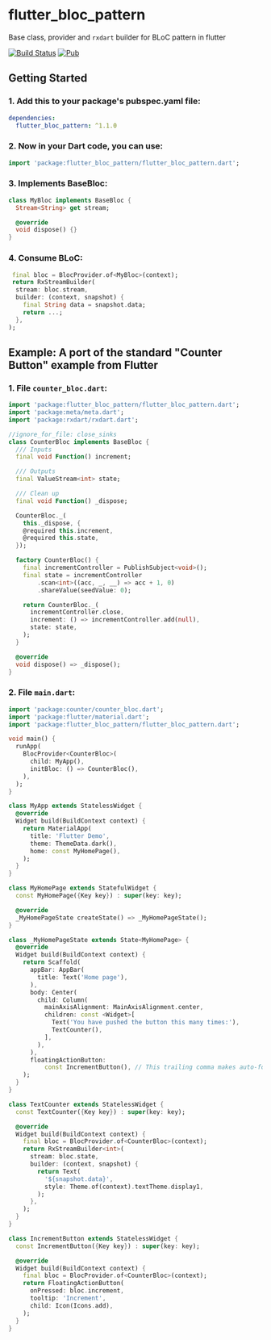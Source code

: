 # flutter_bloc_pattern

Base class, provider and `rxdart` builder for BLoC pattern in flutter


[![Build Status](https://travis-ci.org/hoc081098/distinct_value_connectable_stream.svg?branch=master)](https://travis-ci.org/hoc081098/distinct_value_connectable_stream)
[![Pub](https://img.shields.io/pub/v/flutter_bloc_pattern.svg)](https://pub.dartlang.org/packages/distinct_value_connectable_stream)

## Getting Started

### 1. Add this to your package's pubspec.yaml file:

```yaml
dependencies:
  flutter_bloc_pattern: ^1.1.0
```

### 2. Now in your Dart code, you can use:

```dart
import 'package:flutter_bloc_pattern/flutter_bloc_pattern.dart';
```

### 3. Implements BaseBloc:
```dart
class MyBloc implements BaseBloc {
  Stream<String> get stream;

  @override
  void dispose() {}
}
```

### 4. Consume BLoC:
```dart
 final bloc = BlocProvider.of<MyBloc>(context);
 return RxStreamBuilder(
  stream: bloc.stream,
  builder: (context, snapshot) {
    final String data = snapshot.data;
    return ...;
  },
);
```

## Example: A port of the standard "Counter Button" example from Flutter <br>

### 1. File `counter_bloc.dart`:
```dart
import 'package:flutter_bloc_pattern/flutter_bloc_pattern.dart';
import 'package:meta/meta.dart';
import 'package:rxdart/rxdart.dart';

//ignore_for_file: close_sinks
class CounterBloc implements BaseBloc {
  /// Inputs
  final void Function() increment;

  /// Outputs
  final ValueStream<int> state;

  /// Clean up
  final void Function() _dispose;

  CounterBloc._(
    this._dispose, {
    @required this.increment,
    @required this.state,
  });

  factory CounterBloc() {
    final incrementController = PublishSubject<void>();
    final state = incrementController
        .scan<int>((acc, _, __) => acc + 1, 0)
        .shareValue(seedValue: 0);

    return CounterBloc._(
      incrementController.close,
      increment: () => incrementController.add(null),
      state: state,
    );
  }

  @override
  void dispose() => _dispose();
}
```

### 2. File `main.dart`:
```dart
import 'package:counter/counter_bloc.dart';
import 'package:flutter/material.dart';
import 'package:flutter_bloc_pattern/flutter_bloc_pattern.dart';

void main() {
  runApp(
    BlocProvider<CounterBloc>(
      child: MyApp(),
      initBloc: () => CounterBloc(),
    ),
  );
}

class MyApp extends StatelessWidget {
  @override
  Widget build(BuildContext context) {
    return MaterialApp(
      title: 'Flutter Demo',
      theme: ThemeData.dark(),
      home: const MyHomePage(),
    );
  }
}

class MyHomePage extends StatefulWidget {
  const MyHomePage({Key key}) : super(key: key);

  @override
  _MyHomePageState createState() => _MyHomePageState();
}

class _MyHomePageState extends State<MyHomePage> {
  @override
  Widget build(BuildContext context) {
    return Scaffold(
      appBar: AppBar(
        title: Text('Home page'),
      ),
      body: Center(
        child: Column(
          mainAxisAlignment: MainAxisAlignment.center,
          children: const <Widget>[
            Text('You have pushed the button this many times:'),
            TextCounter(),
          ],
        ),
      ),
      floatingActionButton:
          const IncrementButton(), // This trailing comma makes auto-formatting nicer for build methods.
    );
  }
}

class TextCounter extends StatelessWidget {
  const TextCounter({Key key}) : super(key: key);

  @override
  Widget build(BuildContext context) {
    final bloc = BlocProvider.of<CounterBloc>(context);
    return RxStreamBuilder<int>(
      stream: bloc.state,
      builder: (context, snapshot) {
        return Text(
          '${snapshot.data}',
          style: Theme.of(context).textTheme.display1,
        );
      },
    );
  }
}

class IncrementButton extends StatelessWidget {
  const IncrementButton({Key key}) : super(key: key);

  @override
  Widget build(BuildContext context) {
    final bloc = BlocProvider.of<CounterBloc>(context);
    return FloatingActionButton(
      onPressed: bloc.increment,
      tooltip: 'Increment',
      child: Icon(Icons.add),
    );
  }
}
```
